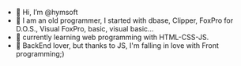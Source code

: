 - 👋 Hi, I’m @hymsoft
- 👀 I am an old programmer, I started with dbase, 
Clipper, FoxPro for D.O.S., Visual FoxPro, 
basic, visual basic... 
- 🌱 currently learning web programming with 
HTML-CSS-JS.
- 💞️ BackEnd lover, but thanks to JS, I'm falling in love with Front programming;)

<!---
hymsoft/hymsoft is a ✨ special ✨ repository because its `README.md` (this file) appears on your GitHub profile.
You can click the Preview link to take a look at your changes.
--->
